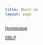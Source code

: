 ```yaml
---
title: About me
layout: page
---
```


[Homepage](https://research.vmware.com/researchers/ittai-abraham)

[DBLP](https://dblp.uni-trier.de/pers/hd/a/Abraham:Ittai)

